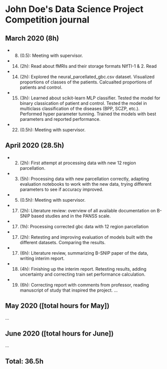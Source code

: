 # John Doe's Data Science Project Competition journal

## March 2020 (8h)

* 8. (0.5): Meeting with supervisor.
* 14. (2h): Read about fMRIs and their storage formats NIfTI-1 & 2. Read 
* 14. (2h): Explored the neural_parcellated_gbc.csv dataset. Visualized proportions of classes of the patients. Calcualted proportions of patients and control. 
* 15. (3h): Learned about scikit-learn MLP classifier. Tested the model for binary classication of patient and control. Tested the model in multiclass classification of the diseases (BPP, SCZP, etc.). Performed hyper parameter tunning. Trained the models with best parameters and reported performance.
* 22. (0.5h): Meeting with supervisor.


## April 2020 (28.5h)

* 2. (2h): First attempt at processing data with new 12 region parcellation.
* 3. (5h): Processing data with new parcellation correctly, adapting evaluation notebooks to work with the new data, trying different 
parameters to see if accuracy improved.
* 5. (0.5h): Meeting with supervisor.
* 17. (2h): Literature review: overview of all available documentation on B-SNIP based studies and in the PANSS scale.
* 17. (1h): Processing corrected gbc data with 12 region parcellation
* 17. (2h): Retesting and improving evaluation of models built with the different datasets. Comparing the results.
* 17. (6h): Literature review, summarizing B-SNIP paper of the data, writing interim report. 
* 18. (4h): Finishing up the interim report. Retesting results, adding uncertainty and correcting train set performance calculation.
* 19. (6h): Correcting report with comments from professor, reading manuscript of study that inspired the project. 
...

## May 2020 ([total hours for May])

...

## June 2020 ([total hours for June])

...

## Total: 36.5h

